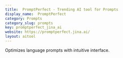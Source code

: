 ```yaml
---
title:  PromptPerfect - Trending AI tool for Prompts
display_name:  PromptPerfect
category: Prompts
category_slug: prompts
key: promptperfect_jina_ai
website: https://promptperfect.jina.ai/
layout: aitool
---
```


Optimizes language prompts with intuitive interface.
